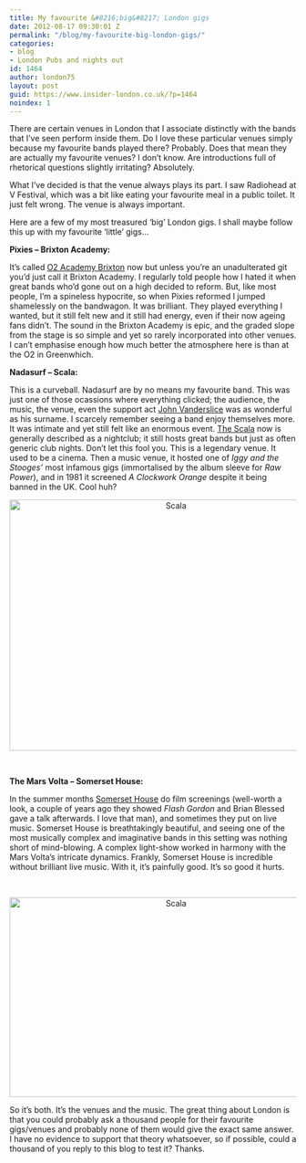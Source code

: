 ```yaml
---
title: My favourite &#8216;big&#8217; London gigs
date: 2012-08-17 09:30:01 Z
permalink: "/blog/my-favourite-big-london-gigs/"
categories:
- blog
- London Pubs and nights out
id: 1464
author: london75
layout: post
guid: https://www.insider-london.co.uk/?p=1464
noindex: 1
---
```


There are certain venues in London that I associate distinctly with the bands that I&#8217;ve seen perform inside them. Do I love these particular venues simply because my favourite bands played there? Probably. Does that mean they are actually my favourite venues? I don&#8217;t know. Are introductions full of rhetorical questions slightly irritating? Absolutely.

<div>
  <p>
    What I&#8217;ve decided is that the venue always plays its part. I saw Radiohead at V Festival, which was a bit like eating your favourite meal in a public toilet. It just felt wrong. The venue is always important.
  </p>

  <p>
    Here are a few of my most treasured &#8216;big&#8217; London gigs. I shall maybe follow this up with my favourite &#8216;little&#8217; gigs&#8230;
  </p>

  <p>
    <strong>Pixies &#8211; Brixton Academy:</strong>
  </p>

  <p>
    It&#8217;s called <a href="http://www.o2academybrixton.co.uk/">O2 Academy Brixton</a> now but unless you&#8217;re an unadulterated git you&#8217;d just call it Brixton Academy. I regularly told people how I hated it when great bands who&#8217;d gone out on a high decided to reform. But, like most people, I&#8217;m a spineless hypocrite, so when Pixies reformed I jumped shamelessly on the bandwagon. It was brilliant. They played everything I wanted, but it still felt new and it still had energy, even if their now ageing fans didn&#8217;t. The sound in the Brixton Academy is epic, and the graded slope from the stage is so simple and yet so rarely incorporated into other venues. I can&#8217;t emphasise enough how much better the atmosphere here is than at the O2 in Greenwhich.
  </p>

  <p>
    <strong>Nadasurf &#8211; Scala:</strong>
  </p>

  <p>
    This is a curveball. Nadasurf are by no means my favourite band. This was just one of those ocassions where everything clicked; the audience, the music, the venue, even the support act <a href="http://johnvanderslice.com/">John Vanderslice</a> was as wonderful as his surname. I scarcely remember seeing a band enjoy themselves more. It was intimate and yet still felt like an enormous event. <a href="http://www.scala-london.co.uk/scala/">The Scala</a> now is generally described as a nightclub; it still hosts great bands but just as often generic club nights. Don&#8217;t let this fool you. This is a legendary venue. It used to be a cinema. Then a music venue, it hosted one of <em>Iggy and the Stooges&#8217; </em>most infamous gigs (immortalised by the album sleeve for <em>Raw Power</em>), and in 1981 it screened <em>A Clockwork Orange</em> despite it being banned in the UK. Cool huh?
  </p>

  <p style="text-align: center;">
    <a href="/wp-content/uploads/2012/08/scala.jpg"><img class="aligncenter  wp-image-1466" src="/wp-content/uploads/2012/08/scala.jpg" alt="Scala" width="569" height="440" /></a>
  </p>

  <p>
    &nbsp;
  </p>

  <p>
    <strong>The Mars Volta &#8211; Somerset House:</strong>
  </p>

  <p>
    In the summer months <a href="http://www.somersethouse.org.uk/">Somerset House</a> do film screenings (well-worth a look, a couple of years ago they showed <em>Flash Gordon </em>and Brian Blessed gave a talk afterwards. I love that man), and sometimes they put on live music. Somerset House is breathtakingly beautiful, and seeing one of the most musically complex and imaginative bands in this setting was nothing short of mind-blowing. A complex light-show worked in harmony with the Mars Volta&#8217;s intricate dynamics. Frankly, Somerset House is incredible without brilliant live music. With it, it&#8217;s painfully good. It&#8217;s so good it hurts.
  </p>

  <p>
    &nbsp;
  </p>

  <p style="text-align: center;">
    <a href="/wp-content/uploads/2012/08/somerset-house-film.jpg"><img class="aligncenter  wp-image-1467" src="/wp-content/uploads/2012/08/somerset-house-film.jpg" alt="Scala" width="569" height="350" /></a>
  </p>

  <p style="text-align: left;">
    So it&#8217;s both. It&#8217;s the venues and the music. The great thing about London is that you could probably ask a thousand people for their favourite gigs/venues and probably none of them would give the exact same answer. I have no evidence to support that theory whatsoever, so if possible, could a thousand of you reply to this blog to test it? Thanks.
  </p>

  <p>
    &nbsp;
  </p>
</div>
